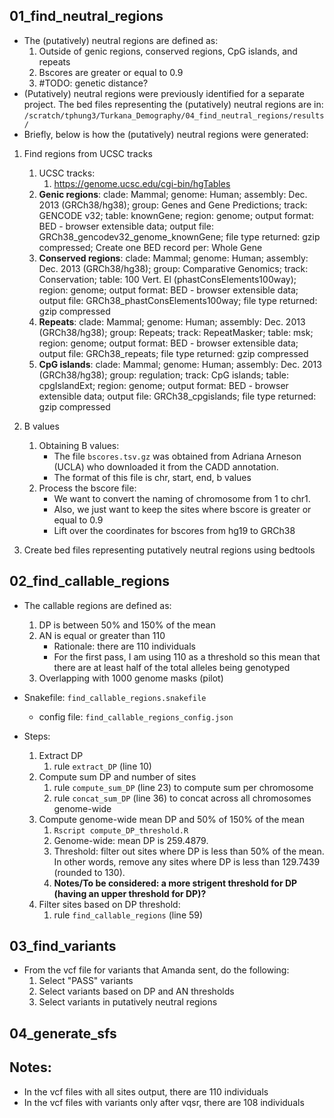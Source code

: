 ## 01_find_neutral_regions
- The (putatively) neutral regions are defined as:
    1. Outside of genic regions, conserved regions, CpG islands, and repeats
    2. Bscores are greater or equal to 0.9
    3. #TODO: genetic distance?
- (Putatively) neutral regions were previously identified for a separate project. The bed files representing the (putatively) neutral regions are in: `/scratch/tphung3/Turkana_Demography/04_find_neutral_regions/results/`
- Briefly, below is how the (putatively) neutral regions were generated:

1. Find regions from UCSC tracks
    1. UCSC tracks:
        1. https://genome.ucsc.edu/cgi-bin/hgTables
    2. **Genic regions**: clade: Mammal; genome: Human; assembly: Dec. 2013 (GRCh38/hg38); group: Genes and Gene Predictions; track: GENCODE v32; table: knownGene; region: genome; output format: BED - browser extensible data; output file: GRCh38_gencodev32_genome_knownGene; file type returned: gzip compressed; Create one BED record per: Whole Gene
    3. **Conserved regions**: clade: Mammal; genome: Human; assembly: Dec. 2013 (GRCh38/hg38); group: Comparative Genomics; track: Conservation; table: 100 Vert. El (phastConsElements100way); region: genome; output format: BED - browser extensible data; output file: GRCh38_phastConsElements100way; file type returned: gzip compressed
    4. **Repeats**: clade: Mammal; genome: Human; assembly: Dec. 2013 (GRCh38/hg38); group: Repeats; track: RepeatMasker; table: msk; region: genome; output format: BED - browser extensible data; output file: GRCh38_repeats; file type returned: gzip compressed
    5. **CpG islands**: clade: Mammal; genome: Human; assembly: Dec. 2013 (GRCh38/hg38); group: regulation; track: CpG islands; table: cpgIslandExt; region: genome; output format: BED - browser extensible data; output file: GRCh38_cpgislands; file type returned: gzip compressed

2. B values
    1. Obtaining B values:
        - The file `bscores.tsv.gz` was obtained from Adriana Arneson (UCLA) who downloaded it from the CADD annotation.
        - The format of this file is chr, start, end, b values
    2. Process the bscore file:
        - We want to convert the naming of chromosome from 1 to chr1.
        - Also, we just want to keep the sites where bscore is greater or equal to 0.9
        - Lift over the coordinates for bscores from hg19 to GRCh38

3. Create bed files representing putatively neutral regions using bedtools

## 02_find_callable_regions
- The callable regions are defined as:
    1. DP is between 50% and 150% of the mean
    2. AN is equal or greater than 110
        - Rationale: there are 110 individuals
        - For the first pass, I am using 110 as a threshold so this mean that there are at least half of the total alleles being genotyped
    2. Overlapping with 1000 genome masks (pilot)

- Snakefile: `find_callable_regions.snakefile`
    - config file: `find_callable_regions_config.json`

- Steps:
    1. Extract DP
        1. rule `extract_DP` (line 10)
    2. Compute sum DP and number of sites
        1. rule `compute_sum_DP` (line 23) to compute sum per chromosome
        2. rule `concat_sum_DP` (line 36) to concat across all chromosomes genome-wide
    3. Compute genome-wide mean DP and 50% of 150% of the mean
        1. `Rscript compute_DP_threshold.R`
        2. Genome-wide: mean DP is 259.4879.
        3. Threshold: filter out sites where DP is less than 50% of the mean. In other words, remove any sites where DP is less than 129.7439 (rounded to 130).
        4. **Notes/To be considered: a more strigent threshold for DP (having an upper threshold for DP)?**
    4. Filter sites based on DP threshold:
        1. rule `find_callable_regions` (line 59)


## 03_find_variants
- From the vcf file for variants that Amanda sent, do the following:
    1. Select "PASS" variants
    2. Select variants based on DP and AN thresholds
    3. Select variants in putatively neutral regions


## 04_generate_sfs

## Notes:
- In the vcf files with all sites output, there are 110 individuals
- In the vcf files with variants only after vqsr, there are 108 individuals
